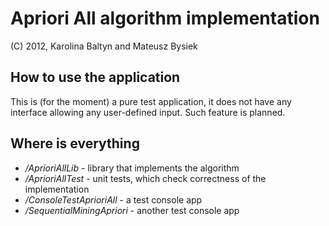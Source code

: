 Apriori All algorithm implementation
====================================

(C) 2012, Karolina Baltyn and Mateusz Bysiek

How to use the application
--------------------------

This is (for the moment) a pure test application, it does not have any interface 
allowing any user-defined input. Such feature is planned.


Where is everything
-------------------

* */AprioriAllLib* - library that implements the algorithm
* */AprioriAllTest* - unit tests, which check correctness of the implementation
* */ConsoleTestAprioriAll* - a test console app
* */SequentialMiningApriori* - another test console app
